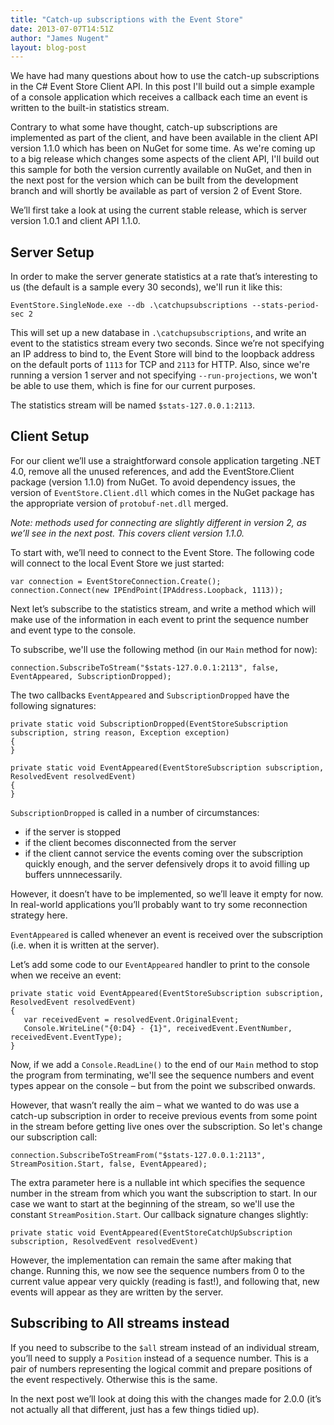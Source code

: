 ```yaml
---
title: "Catch-up subscriptions with the Event Store"
date: 2013-07-07T14:51Z
author: "James Nugent"
layout: blog-post
---
```


We have had many questions about how to use the catch-up subscriptions in the C# Event Store Client API. In this post I'll build out a simple example of a console application which receives a callback each time an event is written to the built-in statistics stream.

Contrary to what some have thought, catch-up subscriptions are implemented as part of the client, and have been available in the client API version 1.1.0 which has been on NuGet for some time. As we're coming up to a big release which changes some aspects of the client API, I'll build out this sample for both the version currently available on NuGet, and then in the next post for the version which can be built from the development branch and will shortly be available as part of version 2 of Event Store.

We’ll first take a look at using the current stable release, which is server version 1.0.1 and client API 1.1.0.

## Server Setup

In order to make the server generate statistics at a rate that’s interesting to us (the default is a sample every 30 seconds), we'll run it like this:

```
EventStore.SingleNode.exe --db .\catchupsubscriptions --stats-period-sec 2
```

This will set up a new database in `.\catchupsubscriptions`, and write an event to the statistics stream every two seconds. Since we’re not specifying an IP address to bind to, the Event Store will bind to the loopback address on the default ports of `1113` for TCP and `2113` for HTTP. Also, since we're running a version 1 server and not specifying `--run-projections`, we won't be able to use them, which is fine for our current purposes.

The statistics stream will be named `$stats-127.0.0.1:2113`.

## Client Setup

For our client we’ll use a straightforward console application targeting .NET 4.0, remove all the unused references, and add the EventStore.Client package (version 1.1.0) from NuGet. To avoid dependency issues, the version of `EventStore.Client.dll` which comes in the NuGet package has the appropriate version of `protobuf-net.dll` merged.

*Note: methods used for connecting are slightly different in version 2, as we’ll see in the next post. This covers client version 1.1.0.*

To start with, we’ll need to connect to the Event Store. The following code will connect to the local Event Store we just started:

```
var connection = EventStoreConnection.Create();
connection.Connect(new IPEndPoint(IPAddress.Loopback, 1113));
```

Next let’s subscribe to the statistics stream, and write a method which will make use of the information in each event to print the sequence number and event type to the console.

To subscribe, we'll use the following method (in our `Main` method for now):

```
connection.SubscribeToStream("$stats-127.0.0.1:2113", false, EventAppeared, SubscriptionDropped);
```

The two callbacks `EventAppeared` and `SubscriptionDropped` have the following
signatures:

```
private static void SubscriptionDropped(EventStoreSubscription subscription, string reason, Exception exception)
{
}

private static void EventAppeared(EventStoreSubscription subscription, ResolvedEvent resolvedEvent)
{
}
```

`SubscriptionDropped` is called in a number of circumstances:

- if the server is stopped
- if the client becomes disconnected from the server
- if the client cannot service the events coming over the subscription quickly
  enough, and the server defensively drops it to avoid filling up buffers
  unnnecessarily.

However, it doesn’t have to be implemented, so we’ll leave it empty for now. In real-world applications you’ll probably want to try some reconnection strategy here.

`EventAppeared` is called whenever an event is received over the subscription (i.e. when it is written at the server).

Let’s add some code to our `EventAppeared` handler to print to the console when we receive an event:

```
private static void EventAppeared(EventStoreSubscription subscription, ResolvedEvent resolvedEvent)
{
   var receivedEvent = resolvedEvent.OriginalEvent;
   Console.WriteLine("{0:D4} - {1}", receivedEvent.EventNumber, receivedEvent.EventType);
}
```

Now, if we add a `Console.ReadLine()` to the end of our `Main` method to stop the program from terminating, we'll see the sequence numbers and event types appear on the console – but from the point we subscribed onwards.

However, that wasn’t really the aim – what we wanted to do was use a catch-up subscription in order to receive previous events from some point in the stream before getting live ones over the subscription. So let's change our subscription call:

```
connection.SubscribeToStreamFrom("$stats-127.0.0.1:2113", StreamPosition.Start, false, EventAppeared);
```

The extra parameter here is a nullable int which specifies the sequence number
in the stream from which you want the subscription to start. In our case we
want to start at the beginning of the stream, so we'll use the constant
`StreamPosition.Start`. Our callback signature changes slightly:

```
private static void EventAppeared(EventStoreCatchUpSubscription subscription, ResolvedEvent resolvedEvent)
```

However, the implementation can remain the same after making that change. Running this, we now see the sequence numbers from 0 to the current value appear very quickly (reading is fast!), and following that, new events will appear as they are written by the server.

## Subscribing to All streams instead

If you need to subscribe to the `$all` stream instead of an individual stream, you’ll need to supply a `Position` instead of a sequence number. This is a pair of numbers representing the logical commit and prepare positions of the event respectively. Otherwise this is the same.

In the next post we’ll look at doing this with the changes made for 2.0.0 (it’s not actually all that different, just has a few things tidied up).